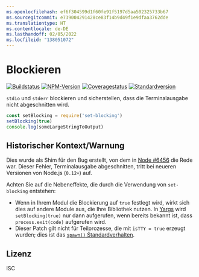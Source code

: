 ```yaml
---
ms.openlocfilehash: ef6f304599d1f60fe91f5197d5aa502325733b67
ms.sourcegitcommit: e739004291428ce83f14b9d49f1e9dfaa3762dde
ms.translationtype: HT
ms.contentlocale: de-DE
ms.lasthandoff: 02/05/2022
ms.locfileid: "138051072"
---
```

# <a name="set-blocking"></a>Blockieren

[![Buildstatus](https://travis-ci.org/yargs/set-blocking.svg)](https://travis-ci.org/yargs/set-blocking)
[![NPM-Version](https://img.shields.io/npm/v/set-blocking.svg)](https://www.npmjs.com/package/set-blocking)
[![Coveragestatus](https://coveralls.io/repos/yargs/set-blocking/badge.svg?branch=)](https://coveralls.io/r/yargs/set-blocking?branch=master)
[![Standardversion](https://img.shields.io/badge/release-standard%20version-brightgreen.svg)](https://github.com/conventional-changelog/standard-version)

`stdio` und `stderr` blockieren und sicherstellen, dass die Terminalausgabe nicht abgeschnitten wird.

```js
const setBlocking = require('set-blocking')
setBlocking(true)
console.log(someLargeStringToOutput)
```

## <a name="historical-contextword-of-warning"></a>Historischer Kontext/Warnung

Dies wurde als Shim für den Bug erstellt, von dem in [Node #6456](https://github.com/nodejs/node/issues/6456) die Rede war. Dieser Fehler, Terminalausgabe abgeschnitten, tritt bei neueren Versionen von Node.js (`0.12+`) auf.

Achten Sie auf die Nebeneffekte, die durch die Verwendung von `set-blocking` entstehen:

* Wenn in Ihrem Modul die Blockierung auf `true` festlegt wird, wirkt sich dies auf andere Module aus, die Ihre Bibliothek nutzen. In [Yargs](https://github.com/yargs/yargs/blob/master/yargs.js#L653) wird `setBlocking(true)` nur dann aufgerufen, wenn bereits bekannt ist, dass `process.exit(code)` aufgerufen wird.
* Dieser Patch gilt nicht für Teilprozesse, die mit `isTTY = true` erzeugt wurden; dies ist das [`spawn()` Standardverhalten](https://nodejs.org/api/child_process.html#child_process_child_process_spawn_command_args_options).

## <a name="license"></a>Lizenz

ISC

